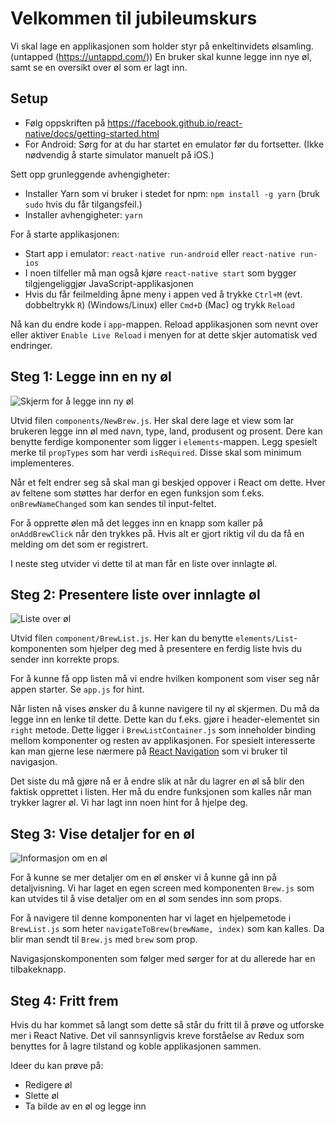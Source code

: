 # Velkommen til jubileumskurs

Vi skal lage en applikasjonen som holder styr på enkeltinvidets ølsamling. (untapped (https://untappd.com/))
En bruker skal kunne legge inn nye øl, samt se en oversikt over øl som er lagt inn.

##  Setup

- Følg oppskriften på https://facebook.github.io/react-native/docs/getting-started.html
- For Android: Sørg for at du har startet en emulator før du fortsetter. (Ikke
  nødvendig å starte simulator manuelt på iOS.)

Sett opp grunleggende avhengigheter:

- Installer Yarn som vi bruker i stedet for npm:
  `npm install -g yarn` (bruk `sudo` hvis du får tilgangsfeil.)
- Installer avhengigheter:
  `yarn`

For å starte applikasjonen:

- Start app i emulator: `react-native run-android` eller `react-native run-ios`
- I noen tilfeller må man også kjøre `react-native start` som bygger tilgjengeliggjør
  JavaScript-applikasjonen
- Hvis du får feilmelding åpne meny i appen ved å trykke `Ctrl+M` (evt. dobbeltrykk `R`)
  (Windows/Linux) eller `Cmd+D` (Mac) og trykk `Reload`

Nå kan du endre kode i `app`-mappen. Reload applikasjonen som nevnt over eller
aktiver `Enable Live Reload` i menyen for at dette skjer automatisk ved endringer.

##  Steg 1: Legge inn en ny øl

![Skjerm for å legge inn ny øl](images/new_brew.PNG)

Utvid filen `components/NewBrew.js`.
Her skal dere lage et view som lar brukeren legge inn øl med navn, type, land, produsent og prosent.
Dere kan benytte ferdige komponenter som ligger i `elements`-mappen. Legg spesielt merke til
`propTypes` som har verdi `isRequired`. Disse skal som minimum implementeres.

Når et felt endrer seg så skal man gi beskjed oppover i React om dette. Hver av feltene som støttes
har derfor en egen funksjon som f.eks. `onBrewNameChanged` som kan sendes til input-feltet.

For å opprette ølen må det legges inn en knapp som kaller på `onAddBrewClick` når den trykkes på.
Hvis alt er gjort riktig vil du da få en melding om det som er registrert.

I neste steg utvider vi dette til at man får en liste over innlagte øl.

## Steg 2: Presentere liste over innlagte øl

![Liste over øl](images/brew_list.PNG)

Utvid filen `component/BrewList.js`. Her kan du benytte `elements/List`-komponenten som hjelper
deg med å presentere en ferdig liste hvis du sender inn korrekte props.

For å kunne få opp listen må vi endre hvilken komponent som viser seg når appen starter. Se
`app.js` for hint.

Når listen nå vises ønsker du å kunne navigere til ny øl skjermen. Du må da legge inn en lenke
til dette. Dette kan du f.eks. gjøre i header-elementet sin `right` metode. Dette ligger i
`BrewListContainer.js` som inneholder binding mellom komponenter og resten av applikasjonen.
For spesielt interesserte kan man gjerne lese nærmere på
[React Navigation](https://reactnavigation.org/) som vi bruker til navigasjon.

Det siste du må gjøre nå er å endre slik at når du lagrer en øl så blir den faktisk opprettet
i listen. Her må du endre funksjonen som kalles når man trykker lagrer øl. Vi har lagt inn
noen hint for å hjelpe deg.

## Steg 3: Vise detaljer for en øl

![Informasjon om en øl](images/brew.PNG)

For å kunne se mer detaljer om en øl ønsker vi å kunne gå inn på detaljvisning. Vi har laget
en egen screen med komponenten `Brew.js` som kan utvides til å vise detaljer om en øl som
sendes inn som props.

For å navigere til denne komponenten har vi laget en hjelpemetode i `BrewList.js` som heter
`navigateToBrew(brewName, index)` som kan kalles. Da blir man sendt til `Brew.js` med
`brew` som prop.

Navigasjonskomponenten som følger med sørger for at du allerede har en tilbakeknapp.

## Steg 4: Fritt frem

Hvis du har kommet så langt som dette så står du fritt til å prøve og utforske mer i
React Native. Det vil sannsynligvis kreve forståelse av Redux som benyttes for å
lagre tilstand og koble applikasjonen sammen.

Ideer du kan prøve på:

- Redigere øl
- Slette øl
- Ta bilde av en øl og legge inn
